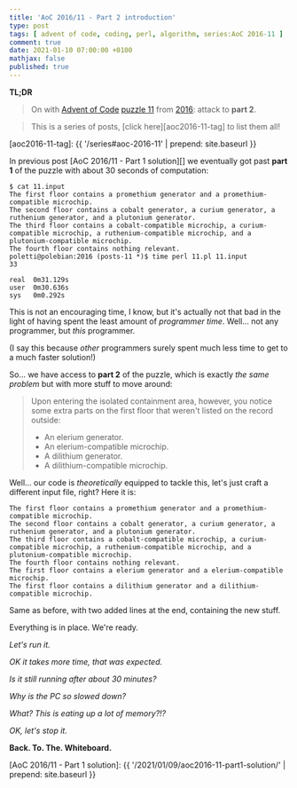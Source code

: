 ```yaml
---
title: 'AoC 2016/11 - Part 2 introduction'
type: post
tags: [ advent of code, coding, perl, algorithm, series:AoC 2016-11 ]
comment: true
date: 2021-01-10 07:00:00 +0100
mathjax: false
published: true
---
```


**TL;DR**

> On with [Advent of Code][] [puzzle 11][p11] from [2016][aoc2016]: attack to
> **part 2**.

> This is a series of posts, [click here][aoc2016-11-tag] to list them
> all!

[aoc2016-11-tag]: {{ '/series#aoc-2016-11' | prepend: site.baseurl }}

In previous post [AoC 2016/11 - Part 1 solution][] we eventually got past
**part 1** of the puzzle with about 30 seconds of computation:

```
$ cat 11.input
The first floor contains a promethium generator and a promethium-compatible microchip.
The second floor contains a cobalt generator, a curium generator, a ruthenium generator, and a plutonium generator.
The third floor contains a cobalt-compatible microchip, a curium-compatible microchip, a ruthenium-compatible microchip, and a plutonium-compatible microchip.
The fourth floor contains nothing relevant.
poletti@polebian:2016 (posts-11 *)$ time perl 11.pl 11.input
33

real  0m31.129s
user  0m30.636s
sys	  0m0.292s
```

This is not an encouraging time, I know, but it's actually not that bad in
the light of having spent the least amount of *programmer time*. Well...
not any programmer, but *this* programmer.

(I say this because *other* programmers surely spent much less time to get
to a much faster solution!)

So... we have access to **part 2** of the puzzle, which is exactly *the
same problem* but with more stuff to move around:

> Upon entering the isolated containment area, however, you notice some
> extra parts on the first floor that weren't listed on the record
> outside:
> - An elerium generator.
> - An elerium-compatible microchip.
> - A dilithium generator.
> - A dilithium-compatible microchip.

Well... our code is *theoretically* equipped to tackle this, let's just
craft a different input file, right? Here it is:

```
The first floor contains a promethium generator and a promethium-compatible microchip.
The second floor contains a cobalt generator, a curium generator, a ruthenium generator, and a plutonium generator.
The third floor contains a cobalt-compatible microchip, a curium-compatible microchip, a ruthenium-compatible microchip, and a plutonium-compatible microchip.
The fourth floor contains nothing relevant.
The first floor contains a elerium generator and a elerium-compatible microchip.
The first floor contains a dilithium generator and a dilithium-compatible microchip.
```

Same as before, with two added lines at the end, containing the new stuff.

Everything is in place. We're ready.

*Let's run it.*

*OK it takes more time, that was expected.*

*Is it still running after about 30 minutes?*

*Why is the PC so slowed down?*

*What? This is eating up a lot of memory?!?*

*OK, let's stop it.*

**Back. To. The. Whiteboard.**


[p11]: https://adventofcode.com/2016/day/11
[aoc2016]: https://adventofcode.com/2016/
[Advent of Code]: https://adventofcode.com/
[Perl]: https://www.perl.org/
[AoC 2016/11 - Part 1 solution]: {{ '/2021/01/09/aoc2016-11-part1-solution/' | prepend: site.baseurl }}
